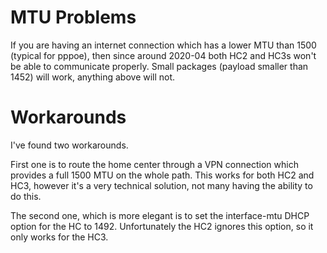 # MTU Problems

If you are having an internet connection which has a lower MTU than 1500 (typical for pppoe), then since around 2020-04 both HC2 and HC3s won't be able to communicate properly. Small packages (payload smaller than 1452) will work, anything above will not.

# Workarounds

I've found two workarounds.

First one is to route the home center through a VPN connection which provides a full 1500 MTU on the whole path. This works for both HC2 and HC3, however it's a very technical solution, not many having the ability to do this.

The second one, which is more elegant is to set the interface-mtu DHCP option for the HC to 1492. Unfortunately the HC2 ignores this option, so it only works for the HC3.

